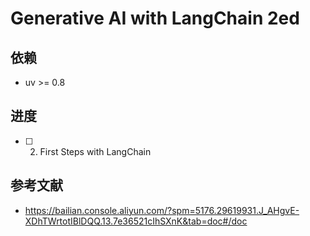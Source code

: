 # Generative AI with LangChain 2ed

## 依赖
- uv >= 0.8

## 进度

- [ ] 02. First Steps with LangChain

## 参考文献
- https://bailian.console.aliyun.com/?spm=5176.29619931.J_AHgvE-XDhTWrtotIBlDQQ.13.7e36521cIhSXnK&tab=doc#/doc